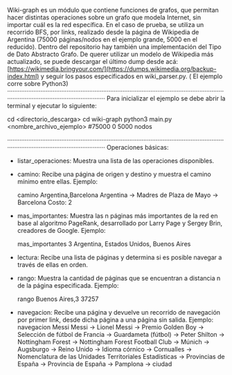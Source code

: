 Wiki-graph es un módulo que contiene funciones de grafos, que permitan hacer distintas operaciones sobre un grafo que modela Internet, sin importar cuál es la red específica.
En el caso de prueba, se utiliza un recorrido BFS, por links, realizado desde la página de Wikipedia de Argentina (75000 páginas/nodos en el ejemplo grande, 5000 en el reducido).
Dentro del repositorio hay también una implementación del Tipo de Dato Abstracto Grafo.
De querer utilizar un modelo de Wikipedia más actualizado, se puede descargar el último dump desde acá:
[https://wikimedia.bringyour.com/](https://dumps.wikimedia.org/backup-index.html)
y seguir los pasos especificados en wiki_parser.py.
( El ejemplo corre sobre Python3)
····················································································································································································
Para inicializar el ejemplo se debe abrir la terminal y ejecutar lo siguiente:

  cd <directorio_descarga>
  cd wiki-graph
  python3 main.py <nombre_archivo_ejemplo> #75000 0 5000 nodos

····················································································································································································
Operaciones básicas:
- listar_operaciones: Muestra una lista de las operaciones disponibles.

- camino: Recibe una página de origen y destino y muestra el camino mínimo entre ellas.
  Ejemplo:
  
    camino Argentina,Barcelona
    Argentina -> Madres de Plaza de Mayo -> Barcelona
    Costo: 2
  
- mas_importantes: Muestra las n páginas más importantes de la red en base al algoritmo PageRank, desarrollado por Larry Page y Sergey Brin, creadores de Google.
  Ejemplo:
  
    mas_importantes 3
    Argentina, Estados Unidos, Buenos Aires
  
- lectura: Recibe una lista de páginas y determina si es posible navegar a través de ellas en orden.
  
- rango: Muestra la cantidad de páginas que se encuentran a distancia n de la página especificada.
  Ejemplo:
  
    rango Buenos Aires,3
    37257
  
- navegacion: Recibe una página y devuelve un recorrido de navegación por primer link, desde dicha página a una página sin salida.
  Ejemplo:
    navegacion Messi
    Messi -> Lionel Messi -> Premio Golden Boy -> Selección de fútbol de Francia -> Guardameta (fútbol) -> Peter Shilton -> Nottingham Forest -> Nottingham Forest Football         Club -> Múnich -> Augsburgo -> Reino Unido -> Idioma córnico -> Cornualles -> Nomenclatura de las Unidades Territoriales Estadísticas -> Provincias de España -> Provincia      de España -> Pamplona -> ciudad

  
